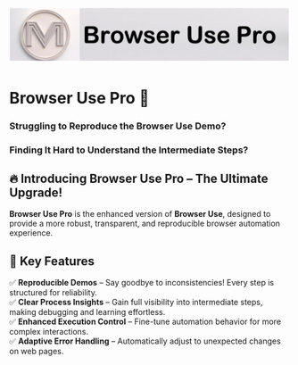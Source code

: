 # ![Browser Use Pro](static/banner.png)

# Browser Use Pro 🚀  

### Struggling to Reproduce the **Browser Use** Demo?  
### Finding It Hard to Understand the Intermediate Steps?  

## 🔥 Introducing **Browser Use Pro** – The Ultimate Upgrade!  

**Browser Use Pro** is the enhanced version of **Browser Use**, designed to provide a more robust, transparent, and reproducible browser automation experience.  

## 🌟 Key Features  

✅ **Reproducible Demos** – Say goodbye to inconsistencies! Every step is structured for reliability.  
✅ **Clear Process Insights** – Gain full visibility into intermediate steps, making debugging and learning effortless.  
✅ **Enhanced Execution Control** – Fine-tune automation behavior for more complex interactions.  
✅ **Adaptive Error Handling** – Automatically adjust to unexpected changes on web pages.  